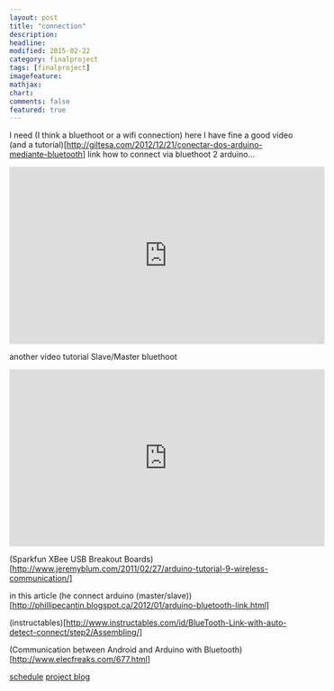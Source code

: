 ```yaml
---
layout: post
title: "connection"
description: 
headline: 
modified: 2015-02-22
category: finalproject
tags: [finalproject]
imagefeature: 
mathjax: 
chart: 
comments: false
featured: true
---
```


I need (I think a bluethoot or a wifi connection)
here I have fine a good video (and a tutorial)[http://giltesa.com/2012/12/21/conectar-dos-arduino-mediante-bluetooth] link how to connect via bluethoot 2 arduino...

<iframe width="560" height="315" src="https://www.youtube.com/embed/uEhyHWy6mv4" frameborder="0" allowfullscreen></iframe>


another video tutorial Slave/Master bluethoot

<iframe width="560" height="315" src="https://www.youtube.com/embed/3zORXBq7a5g" frameborder="0" allowfullscreen></iframe>

(Sparkfun XBee USB Breakout Boards)[http://www.jeremyblum.com/2011/02/27/arduino-tutorial-9-wireless-communication/]


in this article (he connect arduino (master/slave))[http://phillipecantin.blogspot.ca/2012/01/arduino-bluetooth-link.html]



(instructables)[http://www.instructables.com/id/BlueTooth-Link-with-auto-detect-connect/step2/Assembling/]


(Communication between Android and Arduino with Bluetooth)[http://www.elecfreaks.com/677.html]


<a href="{{ site.url }}/finalproject/schedule/"><span class="tiny button success ">schedule</span></a>
<a href="{{ site.url }}/final_project/"><span class="tiny button success ">project blog</span></a>